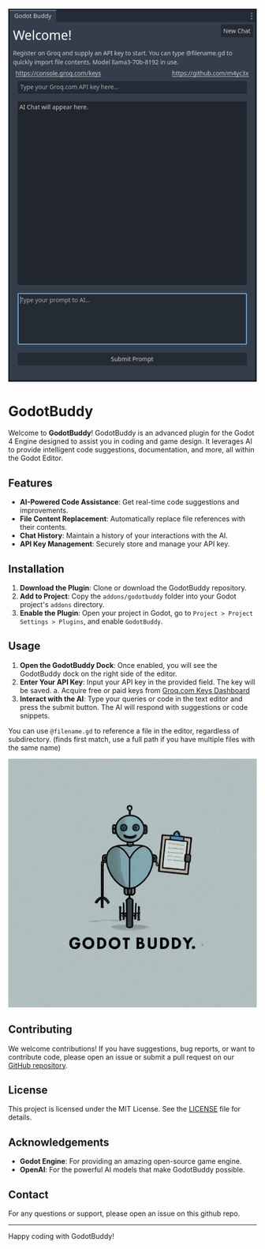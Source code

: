 ![Godot Buddy Icon](godotbuddy.png "Godot Buddy Icon")
# GodotBuddy

Welcome to **GodotBuddy**! GodotBuddy is an advanced plugin for the Godot 4 Engine designed to assist you in coding and game design. It leverages AI to provide intelligent code suggestions, documentation, and more, all within the Godot Editor.

## Features

- **AI-Powered Code Assistance**: Get real-time code suggestions and improvements.
- **File Content Replacement**: Automatically replace file references with their contents.
- **Chat History**: Maintain a history of your interactions with the AI.
- **API Key Management**: Securely store and manage your API key.

## Installation

1. **Download the Plugin**: Clone or download the GodotBuddy repository.
2. **Add to Project**: Copy the `addons/godotbuddy` folder into your Godot project's `addons` directory.
3. **Enable the Plugin**: Open your project in Godot, go to `Project > Project Settings > Plugins`, and enable `GodotBuddy`.

## Usage

1. **Open the GodotBuddy Dock**: Once enabled, you will see the GodotBuddy dock on the right side of the editor.
2. **Enter Your API Key**: Input your API key in the provided field. The key will be saved.
    a. Acquire free or paid keys from [Groq.com Keys Dashboard](https://console.groq.com/keys)
3. **Interact with the AI**: Type your queries or code in the text editor and press the submit button. The AI will respond with suggestions or code snippets. 

You can use `@filename.gd` to reference a file in the editor, regardless of subdirectory. (finds first match, use a full path if you have multiple files with the same name)

![Godot Buddy Interface](gbicon.jpg)

## Contributing

We welcome contributions! If you have suggestions, bug reports, or want to contribute code, please open an issue or submit a pull request on our [GitHub repository](https://github.com/yourusername/godotbuddy).

## License

This project is licensed under the MIT License. See the [LICENSE](LICENSE) file for details.

## Acknowledgements

- **Godot Engine**: For providing an amazing open-source game engine.
- **OpenAI**: For the powerful AI models that make GodotBuddy possible.

## Contact

For any questions or support, please open an issue on this github repo.

---

Happy coding with GodotBuddy!
